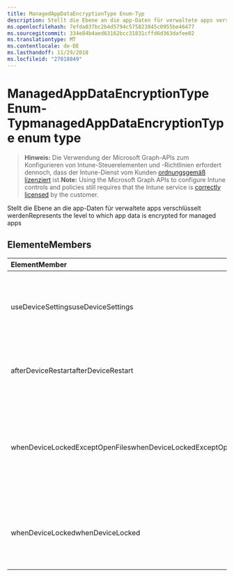 ```yaml
---
title: ManagedAppDataEncryptionType Enum-Typ
description: Stellt die Ebene an die app-Daten für verwaltete apps verschlüsselt werden
ms.openlocfilehash: 7efda037bc2b4d5794c575823845c0955be46477
ms.sourcegitcommit: 334e84b4aed63162bcc31831cffd6d363dafee02
ms.translationtype: MT
ms.contentlocale: de-DE
ms.lasthandoff: 11/29/2018
ms.locfileid: "27018849"
---
```

# <a name="managedappdataencryptiontype-enum-type"></a><span data-ttu-id="4a49f-103">ManagedAppDataEncryptionType Enum-Typ</span><span class="sxs-lookup"><span data-stu-id="4a49f-103">managedAppDataEncryptionType enum type</span></span>

> <span data-ttu-id="4a49f-104">**Hinweis:** Die Verwendung der Microsoft Graph-APIs zum Konfigurieren von Intune-Steuerelementen und -Richtlinien erfordert dennoch, dass der Intune-Dienst vom Kunden [ordnungsgemäß lizenziert](https://go.microsoft.com/fwlink/?linkid=839381) ist.</span><span class="sxs-lookup"><span data-stu-id="4a49f-104">**Note:** Using the Microsoft Graph APIs to configure Intune controls and policies still requires that the Intune service is [correctly licensed](https://go.microsoft.com/fwlink/?linkid=839381) by the customer.</span></span>

<span data-ttu-id="4a49f-105">Stellt die Ebene an die app-Daten für verwaltete apps verschlüsselt werden</span><span class="sxs-lookup"><span data-stu-id="4a49f-105">Represents the level to which app data is encrypted for managed apps</span></span>
## <a name="members"></a><span data-ttu-id="4a49f-106">Elemente</span><span class="sxs-lookup"><span data-stu-id="4a49f-106">Members</span></span>
|<span data-ttu-id="4a49f-107">Element</span><span class="sxs-lookup"><span data-stu-id="4a49f-107">Member</span></span>|<span data-ttu-id="4a49f-108">Wert</span><span class="sxs-lookup"><span data-stu-id="4a49f-108">Value</span></span>|<span data-ttu-id="4a49f-109">Beschreibung</span><span class="sxs-lookup"><span data-stu-id="4a49f-109">Description</span></span>|
|:---|:---|:---|
|<span data-ttu-id="4a49f-110">useDeviceSettings</span><span class="sxs-lookup"><span data-stu-id="4a49f-110">useDeviceSettings</span></span>|<span data-ttu-id="4a49f-111">0</span><span class="sxs-lookup"><span data-stu-id="4a49f-111">0</span></span>|<span data-ttu-id="4a49f-112">App-Daten werden verschlüsselt basierend auf die Standardeinstellungen auf dem Gerät.</span><span class="sxs-lookup"><span data-stu-id="4a49f-112">App data is encrypted based on the default settings on the device.</span></span>|
|<span data-ttu-id="4a49f-113">afterDeviceRestart</span><span class="sxs-lookup"><span data-stu-id="4a49f-113">afterDeviceRestart</span></span>|<span data-ttu-id="4a49f-114">1</span><span class="sxs-lookup"><span data-stu-id="4a49f-114">1</span></span>|<span data-ttu-id="4a49f-115">App-Daten werden verschlüsselt, wenn das Gerät neu gestartet wird.</span><span class="sxs-lookup"><span data-stu-id="4a49f-115">App data is encrypted when the device is restarted.</span></span>|
|<span data-ttu-id="4a49f-116">whenDeviceLockedExceptOpenFiles</span><span class="sxs-lookup"><span data-stu-id="4a49f-116">whenDeviceLockedExceptOpenFiles</span></span>|<span data-ttu-id="4a49f-117">2</span><span class="sxs-lookup"><span data-stu-id="4a49f-117">2</span></span>|<span data-ttu-id="4a49f-118">App-Daten, die diese Richtlinie zugeordnet werden verschlüsselt, wenn das Gerät, mit Ausnahme von Daten in Dateien gesperrt ist, die geöffnet sind</span><span class="sxs-lookup"><span data-stu-id="4a49f-118">App data associated with this policy is encrypted when the device is locked, except data in files that are open</span></span>|
|<span data-ttu-id="4a49f-119">whenDeviceLocked</span><span class="sxs-lookup"><span data-stu-id="4a49f-119">whenDeviceLocked</span></span>|<span data-ttu-id="4a49f-120">3</span><span class="sxs-lookup"><span data-stu-id="4a49f-120">3</span></span>|<span data-ttu-id="4a49f-121">App-Daten, die diese Richtlinie zugeordnet werden verschlüsselt, wenn das Gerät gesperrt ist</span><span class="sxs-lookup"><span data-stu-id="4a49f-121">App data associated with this policy is encrypted when the device is locked</span></span>|



